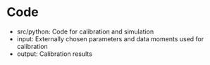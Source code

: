 # Code

- src/python: Code for calibration and simulation
- input: Externally chosen parameters and data moments used for calibration
- output: Calibration results
